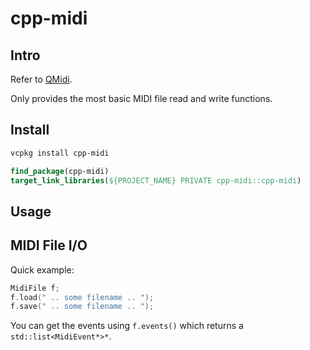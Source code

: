 # cpp-midi

## Intro

Refer to [QMidi](https://github.com/waddlesplash/QMidi).

Only provides the most basic MIDI file read and write functions.

## Install

```bash
vcpkg install cpp-midi
```

```cmake
find_package(cpp-midi)
target_link_libraries(${PROJECT_NAME} PRIVATE cpp-midi::cpp-midi)
```

## Usage

## MIDI File I/O

Quick example:
```c++
MidiFile f;
f.load(" .. some filename .. ");
f.save(" .. some filename .. ");
```
You can get the events using `f.events()` which returns a `std::list<MidiEvent*>*`.